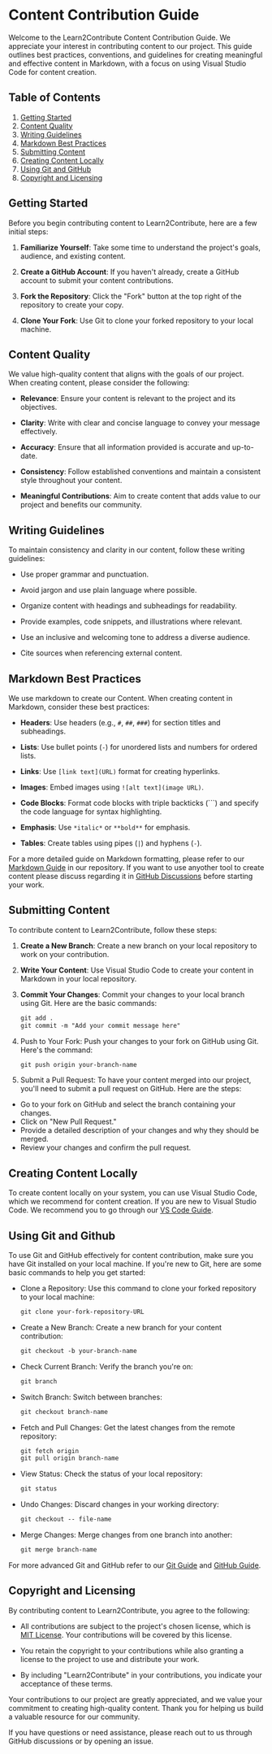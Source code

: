 # Content Contribution Guide

Welcome to the Learn2Contribute Content Contribution Guide. We appreciate your interest in contributing content to our project. This guide outlines best practices, conventions, and guidelines for creating meaningful and effective content in Markdown, with a focus on using Visual Studio Code for content creation.

## Table of Contents

1. [Getting Started](#getting-started)
2. [Content Quality](#content-quality)
3. [Writing Guidelines](#writing-guidelines)
4. [Markdown Best Practices](#markdown-best-practices)
5. [Submitting Content](#submitting-content)
6. [Creating Content Locally](#creating-content-locally)
7. [Using Git and GitHub](#using-git-and-github)
8. [Copyright and Licensing](#copyright-and-licensing)

## Getting Started

Before you begin contributing content to Learn2Contribute, here are a few initial steps:

1. **Familiarize Yourself**: Take some time to understand the project's goals, audience, and existing content.

2. **Create a GitHub Account**: If you haven't already, create a GitHub account to submit your content contributions.

3. **Fork the Repository**: Click the "Fork" button at the top right of the repository to create your copy.

4. **Clone Your Fork**: Use Git to clone your forked repository to your local machine.

## Content Quality

We value high-quality content that aligns with the goals of our project. When creating content, please consider the following:

- **Relevance**: Ensure your content is relevant to the project and its objectives.

- **Clarity**: Write with clear and concise language to convey your message effectively.

- **Accuracy**: Ensure that all information provided is accurate and up-to-date.

- **Consistency**: Follow established conventions and maintain a consistent style throughout your content.

- **Meaningful Contributions**: Aim to create content that adds value to our project and benefits our community.

## Writing Guidelines

To maintain consistency and clarity in our content, follow these writing guidelines:

- Use proper grammar and punctuation.

- Avoid jargon and use plain language where possible.

- Organize content with headings and subheadings for readability.

- Provide examples, code snippets, and illustrations where relevant.

- Use an inclusive and welcoming tone to address a diverse audience.

- Cite sources when referencing external content.

## Markdown Best Practices

We use markdown to create our Content. When creating content in Markdown, consider these best practices:

- **Headers**: Use headers (e.g., `#`, `##`, `###`) for section titles and subheadings.

- **Lists**: Use bullet points (`-`) for unordered lists and numbers for ordered lists.

- **Links**: Use `[link text](URL)` format for creating hyperlinks.

- **Images**: Embed images using `![alt text](image URL)`.

- **Code Blocks**: Format code blocks with triple backticks (```) and specify the code language for syntax highlighting.

- **Emphasis**: Use `*italic*` or `**bold**` for emphasis.

- **Tables**: Create tables using pipes (`|`) and hyphens (`-`).

For a more detailed guide on Markdown formatting, please refer to our [Markdown Guide](/documentation/markdown.md) in our repository. If you want to use anyother tool to create content please discuss regarding it in [GitHub Discussions](https://github.com/rishikeshsamant/Learn2Contribute/discussions)
 before starting your work.

## Submitting Content

To contribute content to Learn2Contribute, follow these steps:

1. **Create a New Branch**: Create a new branch on your local repository to work on your contribution.

2. **Write Your Content**: Use Visual Studio Code to create your content in Markdown in your local repository.

3. **Commit Your Changes**: Commit your changes to your local branch using Git. Here are the basic commands:

   ```markdown
   git add .
   git commit -m "Add your commit message here"

4. Push to Your Fork: Push your changes to your fork on GitHub using Git. Here's the command:

   ```markdown
   git push origin your-branch-name

5. Submit a Pull Request: To have your content merged into our project, you'll need to submit a pull request on GitHub. Here are the steps:

- Go to your fork on GitHub and select the branch containing your changes.
- Click on "New Pull Request."
- Provide a detailed description of your changes and why they should be merged.
- Review your changes and confirm the pull request.

## Creating Content Locally

To create content locally on your system, you can use Visual Studio Code, which we recommend for content creation. If you are new to Visual Studio Code. We recommend you to go through our [VS Code Guide](/development/vscode.md).

## Using Git and Github

To use Git and GitHub effectively for content contribution, make sure you have Git installed on your local machine. If you're new to Git, here are some basic commands to help you get started:

- Clone a Repository: Use this command to clone your forked repository to your local machine:

  ```markdown
  git clone your-fork-repository-URL

- Create a New Branch: Create a new branch for your content contribution:

  ```markdown
  git checkout -b your-branch-name

- Check Current Branch: Verify the branch you're on:

  ```markdown
  git branch

- Switch Branch: Switch between branches:

  ```markdown
  git checkout branch-name

- Fetch and Pull Changes: Get the latest changes from the remote repository:

  ```markdown
  git fetch origin
  git pull origin branch-name

- View Status: Check the status of your local repository:

  ```markdown
  git status

- Undo Changes: Discard changes in your working directory:

  ```markdown
  git checkout -- file-name

- Merge Changes: Merge changes from one branch into another:

  ```markdown
  git merge branch-name

For more advanced Git and GitHub refer to our [Git Guide](/version-control/git.md) and [GitHub Guide](/collaboration/github.md).

## Copyright and Licensing

By contributing content to Learn2Contribute, you agree to the following:

- All contributions are subject to the project's chosen license, which is [MIT License](LICENSE). Your contributions will be covered by this license.

- You retain the copyright to your contributions while also granting a license to the project to use and distribute your work.

- By including "Learn2Contribute" in your contributions, you indicate your acceptance of these terms.

Your contributions to our project are greatly appreciated, and we value your commitment to creating high-quality content. Thank you for helping us build a valuable resource for our community.

If you have questions or need assistance, please reach out to us through GitHub discussions or by opening an issue.

